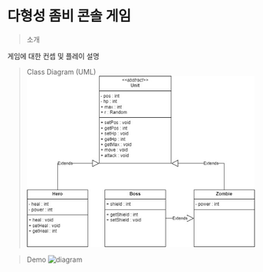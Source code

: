 # 다형성 좀비 콘솔 게임

> 소개
> 
게임에 대한 컨셉 및 플레이 설명

> Class Diagram (UML)
![diagram](https://github.com/k0gang/zombie/blob/master/images/zombie.jpg?raw=true)

> Demo 
![diagram]()
